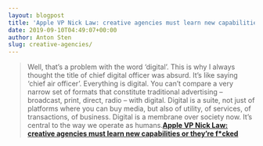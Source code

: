 ```yaml
---
layout: blogpost
title: 'Apple VP Nick Law: creative agencies must learn new capabilities or they’re f*cked'
date: 2019-09-10T04:49:07+00:00
author: Anton Sten
slug: creative-agencies/
---
```


>Well, that’s a problem with the word ‘digital’. This is why I always thought the title of chief digital officer was absurd. It’s like saying ‘chief air officer’. Everything is digital. You can’t compare a very narrow set of formats that constitute traditional advertising – broadcast, print, direct, radio – with digital. Digital is a suite, not just of platforms where you can buy media, but also of utility, of services, of transactions, of business. Digital is a membrane over society now. It’s central to the way we operate as humans.**[Apple VP Nick Law: creative agencies must learn new capabilities or they’re f*cked](https://www.contagious.com/news-and-views/creative-agencies-must-change-to-survive-digital-world-says-apples-nick-law)**
